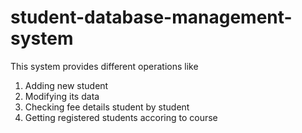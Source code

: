 # student-database-management-system
This system provides different operations like
1. Adding new student
2. Modifying its data
3. Checking fee details student by student
4. Getting registered students accoring to course

